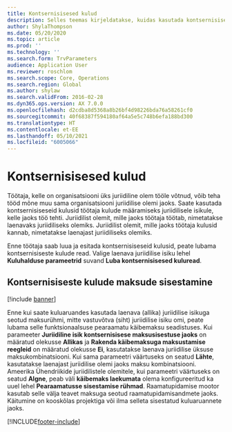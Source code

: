 ```yaml
---
title: Kontsernisisesed kulud
description: Selles teemas kirjeldatakse, kuidas kasutada kontsernisiseseid kulusid töötaja kulude määramiseks juriidilisele isikule, kelle jaoks töö tehti.
author: ShylaThompson
ms.date: 05/20/2020
ms.topic: article
ms.prod: ''
ms.technology: ''
ms.search.form: TrvParameters
audience: Application User
ms.reviewer: roschlom
ms.search.scope: Core, Operations
ms.search.region: Global
ms.author: shylaw
ms.search.validFrom: 2016-02-28
ms.dyn365.ops.version: AX 7.0.0
ms.openlocfilehash: d2cdba8d5368a8b26bf4d98226bda76a58261cf0
ms.sourcegitcommit: 40f68387f594180af64a5e5c748b6efa188bd300
ms.translationtype: HT
ms.contentlocale: et-EE
ms.lasthandoff: 05/10/2021
ms.locfileid: "6005066"
---
```

# <a name="intercompany-expenses"></a>Kontsernisisesed kulud

Töötaja, kelle on organisatsiooni üks juriidiline olem tööle võtnud, võib teha tööd mõne muu sama organisatsiooni juriidilise olemi jaoks. Saate kasutada kontsernisiseseid kulusid töötaja kulude määramiseks juriidilisele isikule, kelle jaoks töö tehti. Juriidilist olemit, mille jaoks töötaja töötab, nimetatakse laenavaks juriidiliseks olemiks. Juriidilist olemit, mille jaoks töötaja kulusid kannab, nimetatakse laenajast juriidiliseks olemiks. 

Enne töötaja saab luua ja esitada kontsernisiseseid kulusid, peate lubama kontsernisiseste kulude read. Valige laenava juriidilise isiku lehel **Kuluhalduse parameetrid** suvand **Luba kontsernisisesed kuluread**. 

## <a name="tax-posting-for-intercompany-expenses"></a>Kontsernisiseste kulude maksude sisestamine

[!include [banner](../includes/banner.md)]

Enne kui saate kuluaruandes kasutada laenava (allika) juriidilise isikuga seotud maksurühmi, mitte vastuvõtva (siht) juriidilise isiku omi, peate lubama selle funktsionaalsuse pearaamatu käibemaksu seadistuses. Kui parameeter **Juriidiline isik kontsernisisese maksusisestuse jaoks** on määratud olekusse **Allikas** ja **Rakenda käibemaksuga maksustamise reegleid** on määratud olekusse **Ei**, kasutatakse laenava juriidilise üksuse maksukombinatsiooni. Kui sama parameetri väärtuseks on seatud **Lähte**, kasutatakse laenajast juriidilise olemi jaoks maksu kombinatsiooni. Ameerika Ühendriikide juriidilistele olemitele, kui parameetri väärtuseks on seatud **Algne**, peab väli **käibemaks laekumata** olema konfigureeritud ka uuel lehel **Pearaamatusse sisestamise rühmad**. Raamatupidamise mootor kasutab selle välja teavet maksuga seotud raamatupidamisandmete jaoks.   
Käitumine on kooskõlas projektiga või ilma selleta sisestatud kuluaruannete jaoks.  


[!INCLUDE[footer-include](../includes/footer-banner.md)]